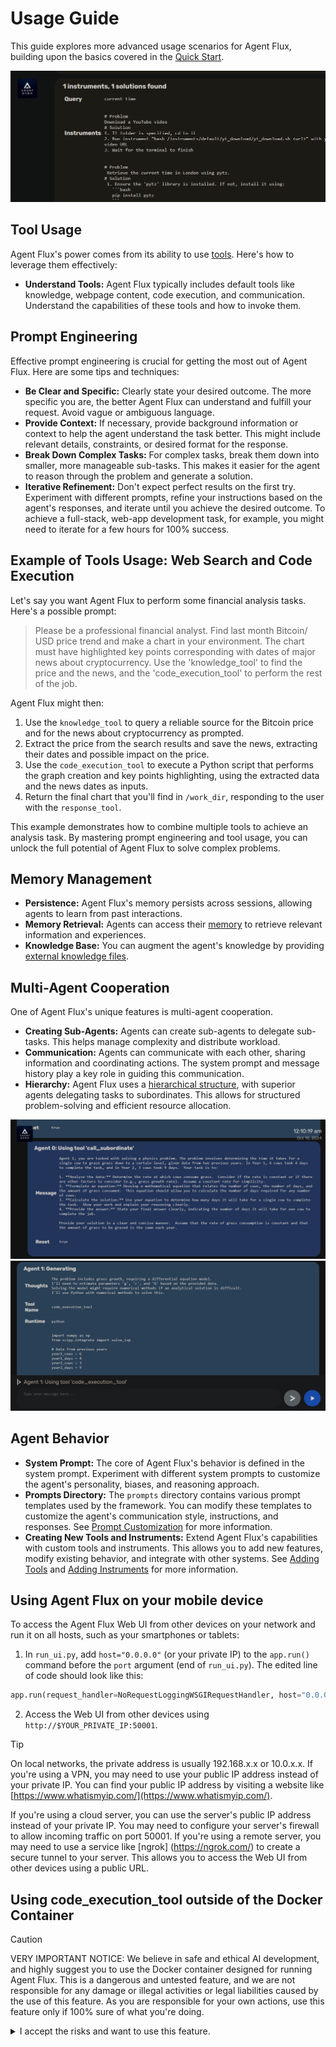 # Usage Guide
This guide explores more advanced usage scenarios for Agent Flux, building upon the basics covered in the [Quick Start](quickstart.md).

![Utility Message with Solutions](res/memory-man.png)

## Tool Usage
Agent Flux's power comes from its ability to use [tools](architecture.md#tools). Here's how to leverage them effectively:

- **Understand Tools:** Agent Flux typically includes default tools like knowledge, webpage content, code execution, and communication.  Understand the capabilities of these tools and how to invoke them.

## Prompt Engineering
Effective prompt engineering is crucial for getting the most out of Agent Flux. Here are some tips and techniques:

* **Be Clear and Specific:** Clearly state your desired outcome.  The more specific you are, the better Agent Flux can understand and fulfill your request.  Avoid vague or ambiguous language.
* **Provide Context:** If necessary, provide background information or context to help the agent understand the task better. This might include relevant details, constraints, or desired format for the response.
* **Break Down Complex Tasks:**  For complex tasks, break them down into smaller, more manageable sub-tasks.  This makes it easier for the agent to reason through the problem and generate a solution.
* **Iterative Refinement:** Don't expect perfect results on the first try.  Experiment with different prompts, refine your instructions based on the agent's responses, and iterate until you achieve the desired outcome. To achieve a full-stack, web-app development task, for example, you might need to iterate for a few hours for 100% success.

## Example of Tools Usage: Web Search and Code Execution
Let's say you want Agent Flux to perform some financial analysis tasks. Here's a possible prompt:

> Please be a professional financial analyst. Find last month Bitcoin/ USD price trend and make a chart in your environment. The chart must  have highlighted key points corresponding with dates of major news  about cryptocurrency. Use the 'knowledge_tool' to find the price and  the news, and the 'code_execution_tool' to perform the rest of the job.

Agent Flux might then:

1. Use the `knowledge_tool` to query a reliable source for the Bitcoin price and for the news about cryptocurrency as prompted.
2. Extract the price from the search results and save the news, extracting their dates and possible impact on the price.
3. Use the `code_execution_tool` to execute a Python script that performs the graph creation and key points highlighting, using the extracted data and the news dates as inputs.
4. Return the final chart that you'll find in `/work_dir`, responding to the user with the `response_tool`.

This example demonstrates how to combine multiple tools to achieve an analysis task. By mastering prompt engineering and tool usage, you can unlock the full potential of Agent Flux to solve complex problems.

## Memory Management
* **Persistence:** Agent Flux's memory persists across sessions, allowing agents to learn from past interactions.
* **Memory Retrieval:** Agents can access their [memory](architecture.md#memory-system) to retrieve relevant information and experiences.
* **Knowledge Base:** You can augment the agent's knowledge by providing [external knowledge files](architecture.md#knowledge).

## Multi-Agent Cooperation
One of Agent Flux's unique features is multi-agent cooperation.

* **Creating Sub-Agents:** Agents can create sub-agents to delegate sub-tasks.  This helps manage complexity and distribute workload.
* **Communication:** Agents can communicate with each other, sharing information and coordinating actions. The system prompt and message history play a key role in guiding this communication.
* **Hierarchy:** Agent Flux uses a [hierarchical structure](architecture.md#agent-hierarchy-and-communication), with superior agents delegating tasks to subordinates.  This allows for structured problem-solving and efficient resource allocation.

![](res/physics.png)
![](res/physics-2.png)

## Agent Behavior
* **System Prompt:**  The core of Agent Flux's behavior is defined in the system prompt.  Experiment with different system prompts to customize the agent's personality, biases, and reasoning approach.
* **Prompts Directory:** The `prompts` directory contains various prompt templates used by the framework. You can modify these templates to customize the agent's communication style, instructions, and responses. See [Prompt Customization](architecture.md#custom-prompts) for more information.
* **Creating New Tools and Instruments:** Extend Agent Flux's capabilities with custom tools and instruments. This allows you to add new features, modify existing behavior, and integrate with other systems. See [Adding Tools](architecture.md#adding-tools) and [Adding Instruments](architecture.md#adding-instruments) for more information.

## Using Agent Flux on your mobile device
To access the Agent Flux Web UI from other devices on your network and run it on all hosts, such as your smartphones or tablets:

1.  In `run_ui.py`, add `host="0.0.0.0"` (or your private IP) to the `app.run()` command before the `port` argument (end of `run_ui.py`). The edited line of code should look like this:
```python
app.run(request_handler=NoRequestLoggingWSGIRequestHandler, host="0.0.0.0", port=port)
```
2. Access the Web UI from other devices using `http://$YOUR_PRIVATE_IP:50001`.

> [!TIP]
> On local networks, the private address is usually 192.168.x.x or 10.0.x.x.
> If you're using a VPN, you may need to use your public IP address instead of your 
> private IP. You can find your public IP address by visiting a website like
> [https://www.whatismyip.com/](https://www.whatismyip.com/).
>
> If you're using a cloud server, you can use the server's public IP address instead 
> of your private IP. You may need to configure your server's firewall to allow 
> incoming traffic on port 50001.
> If you're using a remote server, you may need to use a service like [ngrok]
> (https://ngrok.com/) to create a secure tunnel to your server. This allows you to 
> access the Web UI from other devices using a public URL.

## Using code_execution_tool outside of the Docker Container
> [!CAUTION]
> VERY IMPORTANT NOTICE: We believe in safe and ethical AI development, and highly 
> suggest you to use the Docker container designed for running Agent Flux.
> This is a dangerous and untested feature, and we are not responsible for any damage 
> or illegal activities or legal liabilities caused by the use of this feature. 
> As you are responsible for your own actions, use this feature only if 100% sure of what you're doing.
<details>
<summary>I accept the risks and want to use this feature.</summary>

- If you are a power-user and 100% sure of what you're doing, you can use the code_execution_tool outside of the Docker container by following these steps:

    ![Code Execution Jailbreak](res/code_exec_jailbreak.png)

1. After the installation and configuration of your Agent Flux instance, go in `initialize.py` and set the `code_exec_docker_enabled` to `False` (line 47). This will disable the code_execution_tool for your Agent Flux instance to communicate with the Docker container. The tool will search for an SSH connection at this point.

2. Comment out lines 56, 57, 58 and 59 in `initialize.py` that sets the `code_execution_tool` SSH connection parameters. Point them to your machine accordingly. This will enable the code_execution_tool for your Agent Flux instance.

> [!IMPORTANT]  
> The `code_exec_ssh_pass` parameter (root user password) has to be provided to 
> `initialize.py` for the code_execution_tool to be able to connect to the machine.
</details>